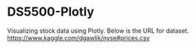 # DS5500-Plotly
Visualizing stock data using Plotly. Below is the URL for dataset.
https://www.kaggle.com/dgawlik/nyse#prices.csv
